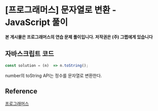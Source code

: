 

# [프로그래머스] 문자열로 변환 - JavaScript 풀이

**본 게시물은 프로그래머스의 연습 문제 풀이입니다. 저작권은 (주) 그랩에게 있습니다**

## 자바스크립트 코드

```JavaScript
const solution = (n)  => n.toString();
```

number의 toString API는 정수를 문자열로 변환한다.



## Reference

[프로그래머스](https://programmers.co.kr)

